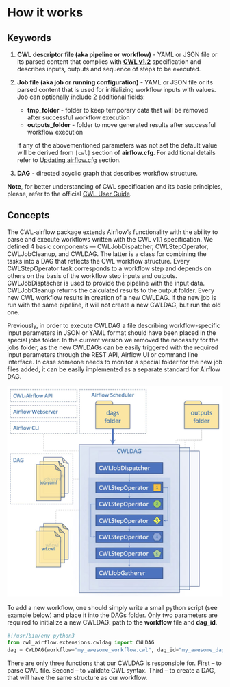 # How it works

## Keywords

1. **CWL descriptor file (aka pipeline or workflow)** - YAML or JSON file or its parsed content that complies with **[CWL v1.2](https://www.commonwl.org/v1.2/)** specification and describes inputs, outputs and sequence of steps to be executed.
2. **Job file (aka job or running configuration)** - YAML or JSON file or its parsed content that is used for initializing workflow inputs with values. Job can optionally include 2 additional fields:
   - **tmp_folder** - folder to keep temporary data that will be removed after successful workflow execution
   - **outputs_folder** - folder to move generated results after successful workflow execution
   
   If any of the abovementioned parameters was not set the default value will be derived from `[cwl]` section of **airflow.cfg**. For additional details refer to [Updating airflow.cfg](./how_to_use.md) section.
3. **DAG** - directed acyclic graph that describes workflow structure.

**Note**, for better understanding of CWL specification and its basic principles, please, refer to the official [CWL User Guide](http://www.commonwl.org/user_guide/).


## Concepts

The CWL-airflow package extends Airflow’s functionality with the ability to parse and execute workflows written with the CWL v1.1 specification. We defined 4 basic components — CWLJobDispatcher, CWLStepOperator, CWLJobCleanup, and CWLDAG. The latter is a class for combining the tasks into a DAG that reflects the CWL workflow structure. Every CWLStepOperator task corresponds to a workflow step and depends on others on the basis of the workflow step inputs and outputs. CWLJobDisptacher is used to provide the pipeline with the input data. CWLJobCleanup returns the calculated results to the output folder. Every new CWL workflow results in creation of a new CWLDAG. If the new job is run with the same pipeline, it will not create a new CWLDAG, but run the old one.

Previously, in order to execute CWLDAG a file describing workflow-specific input parameters in JSON or YAML format should have been placed in the special jobs folder. In the current version we removed the necessity for the jobs folder, as the new CWLDAGs can be easily triggered with the required input parameters through the REST API, Airflow UI or command line interface. In case someone needs to monitor a special folder for the new job files added, it can be easily implemented as a separate standard for Airflow DAG.

![](../images/scheme.jpg)

To add a new workflow, one should simply write a small python script (see example below) and place it into the DAGs folder. Only two parameters are required to initialize a new CWLDAG: path to the **workflow** file and **dag_id**.
```python
#!/usr/bin/env python3
from cwl_airflow.extensions.cwldag import CWLDAG
dag = CWLDAG(workflow="my_awesome_workflow.cwl", dag_id="my_awesome_dag")
```
There are only three functions that our CWLDAG is responsible for. First – to parse CWL file. Second – to validate CWL syntax. Third – to create a DAG, that will have the same structure as our workflow.